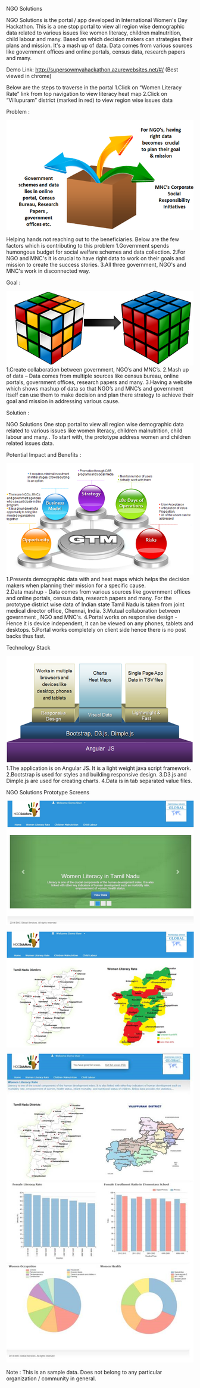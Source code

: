 

NGO Solutions  

NGO Solutions is the portal / app developed in International Women's Day Hackathon. This is a one stop portal to view all region wise demographic data related to various issues like women literacy, children malnutrition, child labour and many. Based on which decision makers can strategies their plans and mission. It's a mash up of data. Data comes from various sources like government offices and online portals, census data, research papers and many.

 

Demo Link: http://supersowmyahackathon.azurewebsites.net/#/  (Best viewed in chrome)  

Below are the steps to traverse in the portal
1.Click on “Women Literacy Rate” link from top navigation to view literacy heat map
2.Click on “Villupuram” district (marked in red) to view region wise issues data 

 

Problem :

 

![alt tag](https://github.com/SowmyaA/NGOSolutions/blob/master/images/pblm.png)

Helping hands not reaching out to the beneficiaries. Below are the few factors which is contributing to this problem 
1.Government spends humongous budget for social welfare schemes and data collection. 
2.For NGO and MNC's it is crucial to have right data to work on their goals and mission to create the success stories. 
3.All three government, NGO's and MNC's work in disconnected way.

 

Goal :

 

![alt tag](https://github.com/SowmyaA/NGOSolutions/blob/master/images/cube.png)
1.Create collaboration between government, NGO’s and MNC’s.
2.Mash up of data – Data comes from multiple sources like census bureau, online portals, government offices, research papers and many.
3.Having a website which shows mashup of data so that NGO’s and MNC’s and government itself can use them to make decision and plan there strategy  to achieve their goal and mission in addressing various cause. 

 

Solution :

NGO Solutions One stop portal to view all region wise demographic data related to various issues like women literacy, children malnutrition, child labour and many.. To start with, the prototype address women and children related issues data.

Potential Impact and Benefits :

 

![alt tag](https://github.com/SowmyaA/NGOSolutions/blob/master/images/GTM.png)
1.Presents demographic data with  and heat maps which helps the decision makers when planning their mission for a specific cause.    
2.Data mashup - Data comes from various sources like government offices and online portals, census data, research papers and many. For the prototype district wise data of Indian state Tamil Nadu is taken from joint medical director office, Chennai, India.
3.Mutual collaboration between government , NGO and MNC's.
4.Portal works on responsive design - Hence it is device independent, it can be viewed on any phones, tablets and desktops.
5.Portal works completely on client side hence there is no post backs thus fast.

 

Technology Stack 

![alt tag](https://github.com/SowmyaA/NGOSolutions/blob/master/images/Tech.png)
1.The application is on Angular JS. It is a light weight java script framework.
2.Bootstrap is used for styles and building responsive design.
3.D3.js and Dimple.js are used for creating charts.
4.Data is in tab separated value files. 

 

NGO Solutions Prototype Screens

![alt tag](https://github.com/SowmyaA/NGOSolutions/blob/master/images/sc1.png)

![alt tag](https://github.com/SowmyaA/NGOSolutions/blob/master/images/sc2.png)

![alt tag](https://github.com/SowmyaA/NGOSolutions/blob/master/images/sc3.png)


Note : This is an sample data. Does not belong to any particular organization / community in general. 

